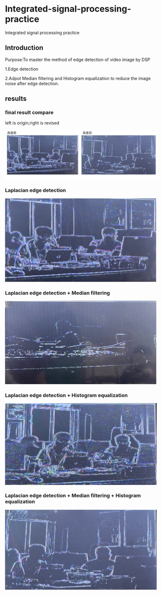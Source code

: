 # Integrated-signal-processing-practice
Integrated signal processing practice



## Introduction
Purpose:To master the method of edge detection of video image by DSP

1.Edge detection

2.Adpot Median filtering and Histogram equalization to reduce the image noise after edge detection.


## results

### final result compare
left is origin;right is revised

<img src="https://github.com/yangtiming/Integrated-signal-processing-practice/blob/master/imgs/compare.png" width="1000px">


### Laplacian edge detection
<img src="https://github.com/yangtiming/Integrated-signal-processing-practice/blob/master/imgs/laplace.jpg" width="500px">


### Laplacian edge detection + Median filtering 
<img src="https://github.com/yangtiming/Integrated-signal-processing-practice/blob/master/imgs/median.jpg" width="500px">

### Laplacian edge detection + Histogram equalization
<img src="https://github.com/yangtiming/Integrated-signal-processing-practice/blob/master/imgs/hist.jpg" width="500px">



### Laplacian edge detection + Median filtering + Histogram equalization
<img src="https://github.com/yangtiming/Integrated-signal-processing-practice/blob/master/imgs/hist%2Bmedian.jpg" width="500px">

